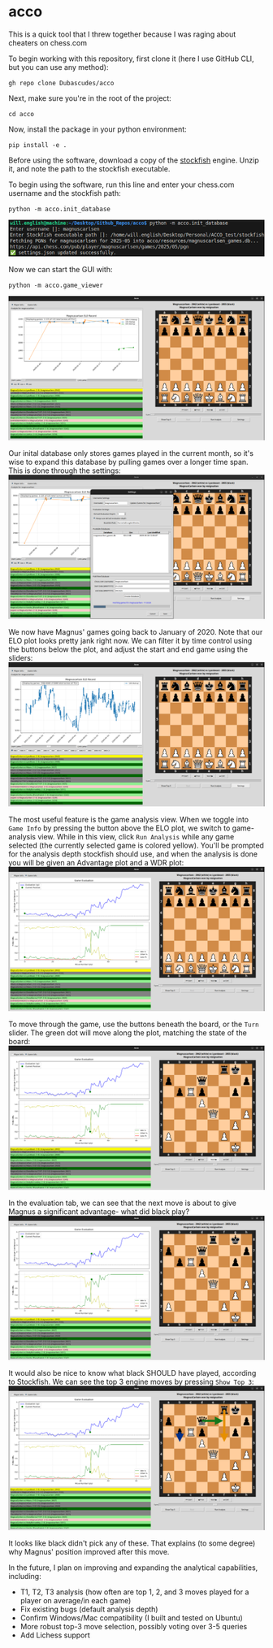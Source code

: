 # acco 
This is a quick tool that I threw together because I was raging about cheaters on chess.com

To begin working with this repository, first clone it (here I use GitHub CLI, but you can use any method):
```
gh repo clone Dubascudes/acco
```

Next, make sure you're in the root of the project:
```
cd acco
```

Now, install the package in your python environment:
```
pip install -e .
```

Before using the software, download a copy of the [stockfish](https://stockfishchess.org/download/) engine. Unzip it, and note the path to the stockfish executable.

To begin using the software, run this line and enter your chess.com username and the stockfish path:
```
python -m acco.init_database
```

![Example of running acco.init_database, using Magnus Carlsen's chess.com username and a dummy path to a stockfish executable.](imgs/init_db.png)


Now we can start the GUI with:
```
python -m acco.game_viewer
```

![The initial screen](imgs/starting_screen.png)

Our inital database only stores games played in the current month, so it's wise to expand this database by pulling games over a longer time span. This is done through the settings:
![The initial screen](imgs/update_db.png)

We now have Magnus' games going back to January of 2020. Note that our ELO plot looks pretty jank right now. We can filter it by time control using the buttons below the plot, and adjust the start and end game using the sliders:
![The initial screen](imgs/elo_view.png)

The most useful feature is the game analysis view. When we toggle into `Game Info` by pressing the button above the ELO plot, we switch to game-analysis view. While in this view, click `Run Analysis` while any game selected (the currently selected game is colored yellow). You'll be prompted for the analysis depth stockfish should use, and when the analysis is done you will be given an Advantage plot and a WDR plot:
![The initial screen](imgs/analysis1.png)

To move through the game, use the buttons beneath the board, or the `Turn` slider. The green dot will move along the plot, matching the state of the board:
![The initial screen](imgs/analysis2.png)

In the evaluation tab, we can see that the next move is about to give Magnus a significant advantage- what did black play?
![The initial screen](imgs/analysis3.png)

It would also be nice to know what black SHOULD have played, according to Stockfish. We can see the top 3 engine moves by pressing `Show Top 3`:
![The initial screen](imgs/analysis4.png)

It looks like black didn't pick any of these. That explains (to some degree) why Magnus' position improved after this move. 

In the future, I plan on improving and expanding the analytical capabilities, including:
- T1, T2, T3 analysis (how often are top 1, 2, and 3 moves played for a player on average/in each game)
- Fix existing bugs (default analysis depth)
- Confirm Windows/Mac compatibility (I built and tested on Ubuntu)
- More robust top-3 move selection, possibly voting over 3-5 queries
- Add Lichess support

